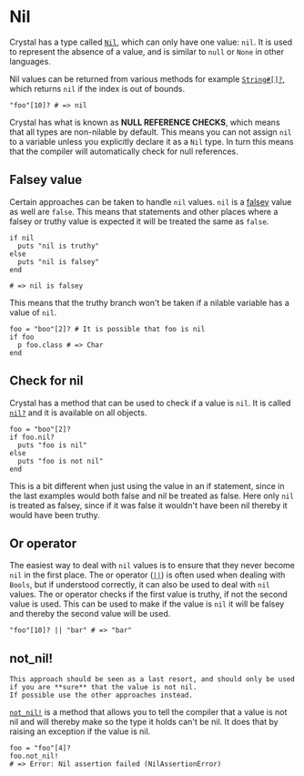 # Nil

Crystal has a type called [`Nil`][nil], which can only have one value: `nil`.
It is used to represent the absence of a value, and is similar to `null` or `None` in other languages.

Nil values can be returned from various methods for example [`String#[]?`][string-index], which returns `nil` if the index is out of bounds.

```crystal
"foo"[10]? # => nil
```

Crystal has what is known as **NULL REFERENCE CHECKS**, which means that all types are non-nilable by default.
This means you can not assign `nil` to a variable unless you explicitly declare it as a `Nil` type.
In turn this means that the compiler will automatically check for null references.

## Falsey value

Certain approaches can be taken to handle `nil` values.
`nil` is a [falsey][truthy-falsey] value as well are `false`.
This means that statements and other places where a falsey or truthy value is expected it will be treated the same as `false`.

```crystal
if nil
  puts "nil is truthy"
else
  puts "nil is falsey"
end

# => nil is falsey
```

This means that the truthy branch won't be taken if a nilable variable has a value of `nil`.

```crystal
foo = "boo"[2]? # It is possible that foo is nil
if foo
  p foo.class # => Char
end
```

## Check for nil

Crystal has a method that can be used to check if a value is `nil`.
It is called [`nil?`][nil?] and it is available on all objects.

```crystal
foo = "boo"[2]?
if foo.nil?
  puts "foo is nil"
else
  puts "foo is not nil"
end
```

This is a bit different when just using the value in an if statement, since in the last examples would both false and nil be treated as false.
Here only `nil` is treated as falsey, since if it was false it wouldn't have been nil thereby it would have been truthy.

## Or operator

The easiest way to deal with `nil` values is to ensure that they never become `nil` in the first place.
The or operator ([`||`][or]) is often used when dealing with `Bools`, but if understood correctly, it can also be used to deal with `nil` values.
The or operator checks if the first value is truthy, if not the second value is used.
This can be used to make if the value is `nil` it will be falsey and thereby the second value will be used.

```crystal
"foo"[10]? || "bar" # => "bar"
```

## not_nil!

~~~~exercism/caution 
This approach should be seen as a last resort, and should only be used if you are **sure** that the value is not nil.
If possible use the other approaches instead.
~~~~

[`not_nil!`][not_nil] is a method that allows you to tell the compiler that a value is not nil and will thereby make so the type it holds can't be nil.
It does that by raising an exception if the value is nil.

```crystal
foo = "foo"[4]?
foo.not_nil!
# => Error: Nil assertion failed (NilAssertionError)
```

[nil]: https://crystal-lang.org/reference/syntax_and_semantics/literals/nil.html
[null-pointer]: https://en.wikipedia.org/wiki/Null_pointer
[not_nil]: https://crystal-lang.org/api/latest/Object.html#not_nil%21-instance-method
[truthy-falsey]: https://crystal-lang.org/reference/latest/syntax_and_semantics/truthy_and_falsey_values.html
[nil?]: https://crystal-lang.org/api/latest/Object.html#nil?:Bool-instance-method
[string-index]: https://crystal-lang.org/api/latest/String.html#%5B%5D%3F%28index%3AInt%29%3AChar%7CNil-instance-method
[or]: https://crystal-lang.org/reference/latest/syntax_and_semantics/or.html
